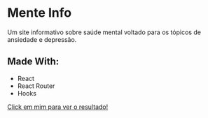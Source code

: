 # Mente Info

<p>Um site informativo sobre saúde mental voltado para os tópicos de ansiedade e depressão.</p>

## Made With:
* React
* React Router
* Hooks


[Click em mim para ver o resultado!](https://mente-info.vercel.app/)

